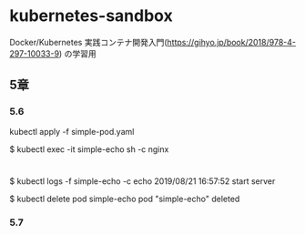 # kubernetes-sandbox
Docker/Kubernetes 実践コンテナ開発入門(https://gihyo.jp/book/2018/978-4-297-10033-9) の学習用

## 5章
### 5.6
kubectl apply -f simple-pod.yaml

$ kubectl exec -it simple-echo sh -c nginx
# 

$ kubectl logs -f simple-echo -c echo
2019/08/21 16:57:52 start server

$ kubectl delete pod simple-echo
pod "simple-echo" deleted


### 5.7

